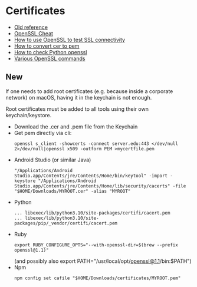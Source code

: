 # Certificates

- [Old reference](https://akrabat.com/syncing-macos-keychain-certificates-with-homebrews-openssl/)
- [OpenSSL Cheat](https://gist.github.com/alvarow/1a42e608d74474ac39aa)
- [How to use OpenSSL to test SSL connectivity](https://docs.pingidentity.com/bundle/solution-guides/page/iqs1569423823079.html)
- [How to convert cer to pem](https://serverfault.com/questions/254627/how-do-i-convert-a-cer-certificate-to-pem)
- [How to check Python openssl](https://gist.github.com/therealmarv/10103946)
- [Various OpenSSL commands](https://cheapsslsecurity.com/blog/various-types-ssl-commands-keytool/)

## New

If one needs to add root certificates (e.g. because inside a corporate network) on macOS, having it in the keychain is not enough.

Root certificates must be added to all tools using their own keychain/keystore.

- Download the .cer and .pem file from the Keychain
- Get pem directly via cli:
  ```
  openssl s_client -showcerts -connect server.edu:443 </dev/null 2>/dev/null|openssl x509 -outform PEM >mycertfile.pem
  ```
- Android Studio (or similar Java)
  ```
  "/Applications/Android Studio.app/Contents/jre/Contents/Home/bin/keytool" -import -keystore "/Applications/Android Studio.app/Contents/jre/Contents/Home/lib/security/cacerts" -file "$HOME/Downloads/MYROOT.cer" -alias "MYROOT"
  ```
- Python
  ```
  ... libexec/lib/python3.10/site-packages/certifi/cacert.pem
  ... libexec/lib/python3.10/site-packages/pip/_vendor/certifi/cacert.pem
  ```
- Ruby
  ```
  export RUBY_CONFIGURE_OPTS="--with-openssl-dir=$(brew --prefix openssl@1.1)"
  ```
  (and possibly also export PATH="/usr/local/opt/openssl@1.1/bin:$PATH")
- Npm
  ```
  npm config set cafile "$HOME/Downloads/certificates/MYROOT.pem"
  ```

